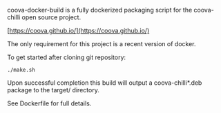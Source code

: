 coova-docker-build is a fully dockerized packaging script for the coova-chilli open source project.

[https://coova.github.io/](https://coova.github.io/)

The only requirement for this project is a recent version of docker.

To get started after cloning git repository:

  `./make.sh`

Upon successful completion this build will output a coova-chilli*.deb package to the target/ directory.

See Dockerfile for full details.
